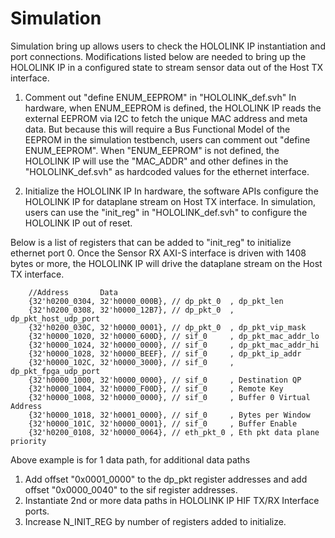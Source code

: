 # Simulation

Simulation bring up allows users to check the HOLOLINK IP instantiation and port
connections. Modifications listed below are needed to bring up the HOLOLINK IP in a
configured state to stream sensor data out of the Host TX interface.

1. Comment out "define ENUM_EEPROM" in "HOLOLINK_def.svh" In hardware, when ENUM_EEPROM
   is defined, the HOLOLINK IP reads the external EEPROM via I2C to fetch the unique MAC
   address and meta data. But because this will require a Bus Functional Model of the
   EEPROM in the simulation testbench, users can comment out "define ENUM_EEPROM". When
   "ENUM_EEPROM" is not defined, the HOLOLINK IP will use the "MAC_ADDR" and other
   defines in the "HOLOLINK_def.svh" as hardcoded values for the ethernet interface.

1. Initialize the HOLOLINK IP In hardware, the software APIs configure the HOLOLINK IP
   for dataplane stream on Host TX interface. In simulation, users can use the
   "init_reg" in "HOLOLINK_def.svh" to configure the HOLOLINK IP out of reset.

Below is a list of registers that can be added to "init_reg" to initialize ethernet port
0\. Once the Sensor RX AXI-S interface is driven with 1408 bytes or more, the HOLOLINK IP
will drive the dataplane stream on the Host TX interface.

```
    //Address       Data
    {32'h0200_0304, 32'h0000_000B}, // dp_pkt_0  , dp_pkt_len
    {32'h0200_0308, 32'h0000_12B7}, // dp_pkt_0  , dp_pkt_host_udp_port
    {32'h0200_030C, 32'h0000_0001}, // dp_pkt_0  , dp_pkt_vip_mask
    {32'h0000_1020, 32'h0000_600D}, // sif_0     , dp_pkt_mac_addr_lo
    {32'h0000_1024, 32'h0000_0000}, // sif_0     , dp_pkt_mac_addr_hi
    {32'h0000_1028, 32'h0000_BEEF}, // sif_0     , dp_pkt_ip_addr
    {32'h0000_102C, 32'h0000_3000}, // sif_0     , dp_pkt_fpga_udp_port
    {32'h0000_1000, 32'h0000_0000}, // sif_0     , Destination QP
    {32'h0000_1004, 32'h0000_F00D}, // sif_0     , Remote Key
    {32'h0000_1008, 32'h0000_0000}, // sif_0     , Buffer 0 Virtual Address
    {32'h0000_1018, 32'h0001_0000}, // sif_0     , Bytes per Window
    {32'h0000_101C, 32'h0000_0001}, // sif_0     , Buffer Enable
    {32'h0200_0108, 32'h0000_0064}, // eth_pkt_0 , Eth pkt data plane priority
```

Above example is for 1 data path, for additional data paths

1. Add offset "0x0001_0000" to the dp_pkt register addresses and add offset
   "0x0000_0040" to the sif register addresses.
1. Instantiate 2nd or more data paths in HOLOLINK IP HIF TX/RX Interface ports.
1. Increase N_INIT_REG by number of registers added to initialize.
